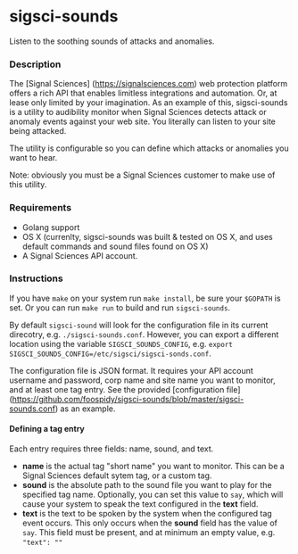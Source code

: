 # sigsci-sounds
Listen to the soothing sounds of attacks and anomalies.

### Description

The [Signal Sciences] (https://signalsciences.com) web protection platform offers a rich API that enables limitless integrations and automation. Or, at lease only limited by your imagination. As an example of this, sigsci-sounds is a utility to audibility monitor when Signal Sciences detects attack or anomaly events against your web site. You literally can listen to your site being attacked.

The utility is configurable so you can define which attacks or anomalies you want to hear.

Note: obviously you must be a Signal Sciences customer to make use of this utility.

### Requirements

- Golang support
- OS X (currenlty, sigsci-sounds was built & tested on OS X, and uses default commands and sound files found on OS X)
- A Signal Sciences API account.

### Instructions

If you have `make` on your system run `make install`, be sure your `$GOPATH` is set. Or you can run `make run` to build and run `sigsci-sounds`.

By default `sigsci-sound` will look for the configuration file in its current direcotry, e.g. `./sigsci-sounds.conf`. However, you can export a different location using the variable `SIGSCI_SOUNDS_CONFIG`, e.g. `export SIGSCI_SOUNDS_CONFIG=/etc/sigsci/sigsci-sonds.conf`.

The configuration file is JSON format. It requires your API account username and password, corp name and site name you want to monitor, and at least one tag entry. See the provided [configuration file] (https://github.com/foospidy/sigsci-sounds/blob/master/sigsci-sounds.conf) as an example.

#### Defining a tag entry

Each entry requires three fields: name, sound, and text.

- __name__ is the actual tag "short name" you want to monitor. This can be a Signal Sciences default sytem tag, or a custom tag.
- __sound__ is the absolute path to the sound file you want to play for the specified tag name. Optionally, you can set this value to `say`, which will cause your system to speak the text configured in the __text__ field.
- __text__ is the text to be spoken by the system when the configured tag event occurs. This only occurs when the __sound__ field has the value of `say`. This field must be present, and at minimum an empty value, e.g. `"text": ""`

